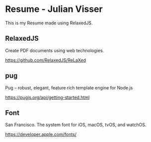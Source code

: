 # Resume - Julian Visser

This is my Resume made using RelaxedJS.

## RelaxedJS

Create PDF documents using web technologies.

https://github.com/RelaxedJS/ReLaXed

## pug

Pug – robust, elegant, feature rich template engine for Node.js

https://pugjs.org/api/getting-started.html

## Font

San Francisco. The system font for iOS, macOS, tvOS, and watchOS.

https://developer.apple.com/fonts/
